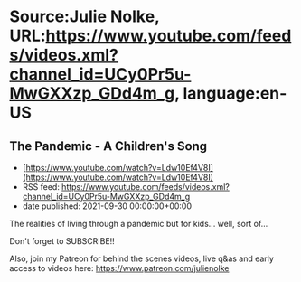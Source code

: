 # Source:Julie Nolke, URL:https://www.youtube.com/feeds/videos.xml?channel_id=UCy0Pr5u-MwGXXzp_GDd4m_g, language:en-US

## The Pandemic - A Children's Song
 - [https://www.youtube.com/watch?v=Ldw10Ef4V8I](https://www.youtube.com/watch?v=Ldw10Ef4V8I)
 - RSS feed: https://www.youtube.com/feeds/videos.xml?channel_id=UCy0Pr5u-MwGXXzp_GDd4m_g
 - date published: 2021-09-30 00:00:00+00:00

The realities of living through a pandemic but for kids... well, sort of...

Don't forget to SUBSCRIBE!!

Also, join my Patreon for behind the scenes videos, live q&as and early access to videos here: https://www.patreon.com/julienolke

